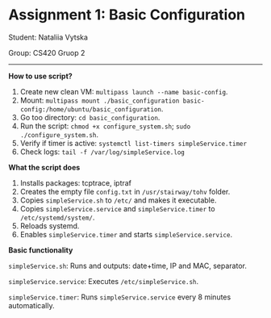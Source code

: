 # Assignment 1: Basic Configuration
Student: Nataliia Vytska  

Group: CS420 Gruop 2

---

**How to use script?**
1. Create new clean VM: ```multipass launch --name basic-config```.
2. Mount: ```multipass mount ./basic_configuration basic-config:/home/ubuntu/basic_configuration```.
3. Go too directory: ```cd basic_configuration```.
4. Run the script: ```chmod +x configure_system.sh```; ```sudo ./configure_system.sh```.
5. Verify if timer is active: ```systemctl list-timers simpleService.timer```
6. Check logs: ```tail -f /var/log/simpleService.log```

**What the script does**
1. Installs packages: tcptrace, iptraf
2. Creates the empty file ```config.txt``` in ```/usr/stairway/tohv``` folder.
3. Copies ```simpleService.sh``` to ```/etc/``` and makes it executable.
4. Copies ```simpleService.service``` and ```simpleService.timer``` to ```/etc/systemd/system/```.
5. Reloads systemd.
6. Enables ```simpleService.timer``` and starts ```simpleService.service```.

**Basic functionality**

```simpleService.sh```:
Runs and outputs: date+time, IP and MAC, separator.

```simpleService.service```:
Executes ```/etc/simpleService.sh```.

```simpleService.timer```:
Runs ```simpleService.service``` every 8 minutes automatically.

